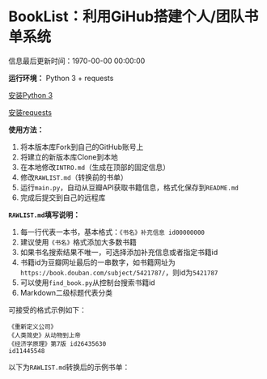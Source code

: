 # BookList：利用GiHub搭建个人/团队书单系统

信息最后更新时间：1970-00-00 00:00:00

**运行环境：**
Python 3 + requests

[安装Python 3](https://www.python.org/download/releases/3.0/)

[安装requests](http://docs.python-requests.org/en/master/user/install)

**使用方法：**

1. 将本版本库Fork到自己的GitHub账号上
2. 将建立的新版本库Clone到本地
3. 在本地修改`INTRO.md`（生成在顶部的固定信息）
4. 修改`RAWLIST.md`（转换前的书单）
5. 运行`main.py`，自动从豆瓣API获取书籍信息，格式化保存到`README.md`
6. 完成后提交到自己的远程库

**`RAWLIST.md`填写说明：**

1. 每一行代表一本书，基本格式：`《书名》补充信息 id00000000`
2. 建议使用`《书名》`格式添加大多数书籍
3. 如果书名搜索结果不唯一，可选择添加补充信息或者指定书籍id
4. 书籍id为豆瓣网址最后的一串数字，如书籍网址为`https://book.douban.com/subject/5421787/`，则id为`5421787`
5. 可以使用`find_book.py`从控制台搜索书籍id
6. Markdown二级标题代表分类

可接受的格式示例如下：
```
《重新定义公司》
《人类简史》从动物到上帝
《经济学原理》第7版 id26435630
id11445548
```

以下为`RAWLIST.md`转换后的示例书单：
